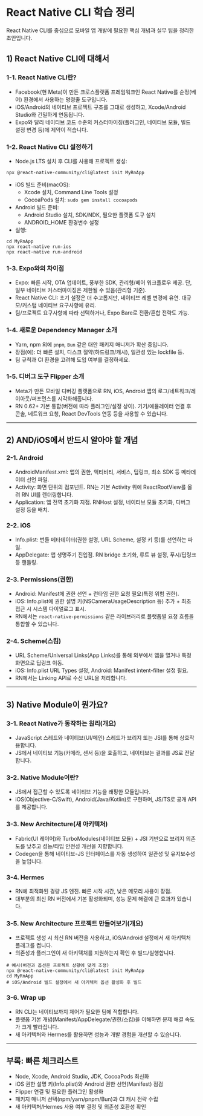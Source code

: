 # React Native CLI 학습 정리

React Native CLI를 중심으로 모바일 앱 개발에 필요한 핵심 개념과 실무 팁을 정리한 초안입니다.

## 1) React Native CLI에 대해서

### 1-1. React Native CLI란?
- Facebook(현 Meta)이 만든 크로스플랫폼 프레임워크인 React Native를 순정(베어) 환경에서 사용하는 명령줄 도구입니다.
- iOS/Android의 네이티브 프로젝트 구조를 그대로 생성하고, Xcode/Android Studio와 긴밀하게 연동됩니다.
- Expo와 달리 네이티브 코드 수준의 커스터마이징(플러그인, 네이티브 모듈, 빌드 설정 변경 등)에 제약이 적습니다.

### 1-2. React Native CLI 설정하기
- Node.js LTS 설치 후 CLI를 사용해 프로젝트 생성:
```
npx @react-native-community/cli@latest init MyRnApp
```
- iOS 빌드 준비(macOS):
  - Xcode 설치, Command Line Tools 설정
  - CocoaPods 설치: `sudo gem install cocoapods`
- Android 빌드 준비:
  - Android Studio 설치, SDK/NDK, 필요한 플랫폼 도구 설치
  - ANDROID_HOME 환경변수 설정
- 실행:
```
cd MyRnApp
npx react-native run-ios
npx react-native run-android
```

### 1-3. Expo와의 차이점
- Expo: 빠른 시작, OTA 업데이트, 풍부한 SDK, 관리형/베어 워크플로우 제공. 단, 일부 네이티브 커스터마이징은 제한될 수 있음(관리형 기준).
- React Native CLI: 초기 설정은 더 수고롭지만, 네이티브 레벨 변경에 유연. 대규모/커스텀 네이티브 요구사항에 유리.
- 팀/프로젝트 요구사항에 따라 선택하거나, Expo Bare로 전환/혼합 전략도 가능.

### 1-4. 새로운 Dependency Manager 소개
- Yarn, npm 외에 `pnpm`, `Bun` 같은 대안 패키지 매니저가 확산 중입니다.
- 장점(예): 더 빠른 설치, 디스크 절약(하드링크/캐시), 일관성 있는 lockfile 등.
- 팀 규칙과 CI 환경을 고려해 도입 여부를 결정하세요.

### 1-5. 디버그 도구 Flipper 소개
- Meta가 만든 모바일 디버깅 플랫폼으로 RN, iOS, Android 앱의 로그/네트워크/레이아웃/퍼포먼스를 시각화해줍니다.
- RN 0.62+ 기본 통합(버전에 따라 플러그인/설정 상이). 기기/에뮬레이터 연결 후 콘솔, 네트워크 요청, React DevTools 연동 등을 사용할 수 있습니다.

---

## 2) AND/iOS에서 반드시 알아야 할 개념

### 2-1. Android
- AndroidManifest.xml: 앱의 권한, 액티비티, 서비스, 딥링크, 최소 SDK 등 메타데이터 선언 파일.
- Activity: 화면 단위의 컴포넌트. RN는 기본 Activity 위에 ReactRootView를 올려 RN UI를 렌더링합니다.
- Application: 앱 전역 초기화 지점. RNHost 설정, 네이티브 모듈 초기화, 디버그 설정 등을 배치.

### 2-2. iOS
- Info.plist: 번들 메타데이터(권한 설명, URL Scheme, 설정 키 등)를 선언하는 파일.
- AppDelegate: 앱 생명주기 진입점. RN bridge 초기화, 루트 뷰 설정, 푸시/딥링크 등 핸들링.

### 2-3. Permissions(권한)
- Android: Manifest에 권한 선언 + 런타임 권한 요청 필요(특정 위험 권한).
- iOS: Info.plist에 권한 설명 키(NSCameraUsageDescription 등) 추가 + 최초 접근 시 시스템 다이얼로그 표시.
- RN에서는 `react-native-permissions` 같은 라이브러리로 플랫폼별 요청 흐름을 통합할 수 있습니다.

### 2-4. Scheme(스킴)
- URL Scheme/Universal Links(App Links)를 통해 외부에서 앱을 열거나 특정 화면으로 딥링크 이동.
- iOS: Info.plist URL Types 설정, Android: Manifest intent-filter 설정 필요.
- RN에서는 Linking API로 수신 URL을 처리합니다.

---

## 3) Native Module이 뭔가요?

### 3-1. React Native가 동작하는 원리(개요)
- JavaScript 스레드와 네이티브(UI/메인) 스레드가 브리지 또는 JSI를 통해 상호작용합니다.
- JS에서 네이티브 기능(카메라, 센서 등)을 호출하고, 네이티브는 결과를 JS로 전달합니다.

### 3-2. Native Module이란?
- JS에서 접근할 수 있도록 네이티브 기능을 래핑한 모듈입니다.
- iOS(Objective-C/Swift), Android(Java/Kotlin)로 구현하며, JS/TS로 공개 API를 제공합니다.

### 3-3. New Architecture(새 아키텍처)
- Fabric(UI 레이어)와 TurboModules(네이티브 모듈) + JSI 기반으로 브리지 의존도를 낮추고 성능/타입 안전성 개선을 지향합니다.
- Codegen을 통해 네이티브-JS 인터페이스를 자동 생성하여 일관성 및 유지보수성을 높입니다.

### 3-4. Hermes
- RN에 최적화된 경량 JS 엔진. 빠른 시작 시간, 낮은 메모리 사용이 장점.
- 대부분의 최신 RN 버전에서 기본 활성화되며, 성능 문제 해결에 큰 효과가 있습니다.

### 3-5. New Architecture 프로젝트 만들어보기(개요)
- 프로젝트 생성 시 최신 RN 버전을 사용하고, iOS/Android 설정에서 새 아키텍처 플래그를 켭니다.
- 의존성과 플러그인이 새 아키텍처를 지원하는지 확인 후 빌드/실행합니다.
```
# 예시(버전과 옵션은 프로젝트 상황에 맞게 조정)
npx @react-native-community/cli@latest init MyRnApp
cd MyRnApp
# iOS/Android 빌드 설정에서 새 아키텍처 옵션 활성화 후 빌드
```

### 3-6. Wrap up
- RN CLI는 네이티브까지 제어가 필요한 팀에 적합합니다.
- 플랫폼 기본 개념(Manifest/AppDelegate/권한/스킴)을 이해하면 문제 해결 속도가 크게 빨라집니다.
- 새 아키텍처와 Hermes를 활용하면 성능과 개발 경험을 개선할 수 있습니다.

---

## 부록: 빠른 체크리스트
- Node, Xcode, Android Studio, JDK, CocoaPods 최신화
- iOS 권한 설명 키(Info.plist)와 Android 권한 선언(Manifest) 점검
- Flipper 연결 및 필요한 플러그인 활성화
- 패키지 매니저 선택(npm/yarn/pnpm/Bun)과 CI 캐시 전략 수립
- 새 아키텍처/Hermes 사용 여부 결정 및 의존성 호환성 확인